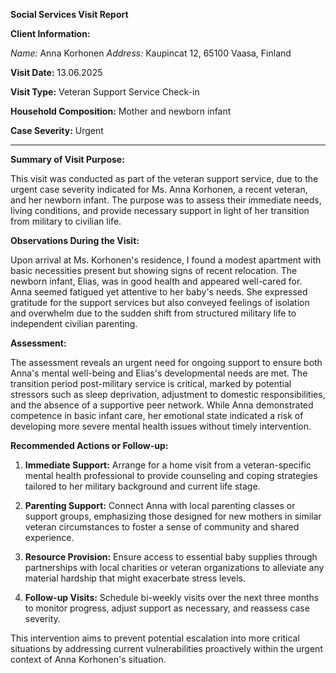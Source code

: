 **Social Services Visit Report**

**Client Information:**

*Name:* Anna Korhonen
*Address:* Kaupincat 12, 65100 Vaasa, Finland

**Visit Date:** 13.06.2025

**Visit Type:** Veteran Support Service Check-in

**Household Composition:** Mother and newborn infant

**Case Severity:** Urgent

---

**Summary of Visit Purpose:**

This visit was conducted as part of the veteran support service, due to the urgent case severity indicated for Ms. Anna Korhonen, a recent veteran, and her newborn infant. The purpose was to assess their immediate needs, living conditions, and provide necessary support in light of her transition from military to civilian life.

**Observations During the Visit:**

Upon arrival at Ms. Korhonen's residence, I found a modest apartment with basic necessities present but showing signs of recent relocation. The newborn infant, Elias, was in good health and appeared well-cared for. Anna seemed fatigued yet attentive to her baby's needs. She expressed gratitude for the support services but also conveyed feelings of isolation and overwhelm due to the sudden shift from structured military life to independent civilian parenting.

**Assessment:**

The assessment reveals an urgent need for ongoing support to ensure both Anna's mental well-being and Elias's developmental needs are met. The transition period post-military service is critical, marked by potential stressors such as sleep deprivation, adjustment to domestic responsibilities, and the absence of a supportive peer network. While Anna demonstrated competence in basic infant care, her emotional state indicated a risk of developing more severe mental health issues without timely intervention.

**Recommended Actions or Follow-up:**

1. **Immediate Support:** Arrange for a home visit from a veteran-specific mental health professional to provide counseling and coping strategies tailored to her military background and current life stage.
   
2. **Parenting Support:** Connect Anna with local parenting classes or support groups, emphasizing those designed for new mothers in similar veteran circumstances to foster a sense of community and shared experience.

3. **Resource Provision:** Ensure access to essential baby supplies through partnerships with local charities or veteran organizations to alleviate any material hardship that might exacerbate stress levels.

4. **Follow-up Visits:** Schedule bi-weekly visits over the next three months to monitor progress, adjust support as necessary, and reassess case severity. 

This intervention aims to prevent potential escalation into more critical situations by addressing current vulnerabilities proactively within the urgent context of Anna Korhonen's situation.
